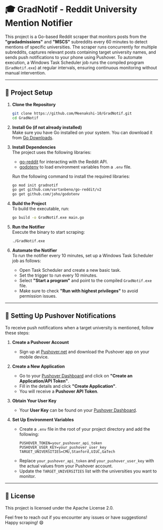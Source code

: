 # 🎓 GradNotif - Reddit University Mention Notifier

This project is a Go-based Reddit scraper that monitors posts from the **"gradadmissions"** and **"MSCS"** subreddits every 60 minutes to detect mentions of specific universities. The scraper runs concurrently for multiple subreddits, captures relevant posts containing target university names, and sends push notifications to your phone using Pushover. To automate execution, a Windows Task Scheduler job runs the compiled program (`GradNotif.exe`) at regular intervals, ensuring continuous monitoring without manual intervention.

---

## 🚀 Project Setup

1. **Clone the Repository**  
   ```bash
   git clone https://github.com/Meenakshi-10/GradNotif.git
   cd GradNotif
   ```

2. **Install Go (if not already installed)**  
   Make sure you have Go installed on your system. You can download it from [Go Downloads](https://go.dev/dl/).  

3. **Install Dependencies**  
   The project uses the following libraries:  
   - [go-reddit](https://github.com/vartanbeno/go-reddit) for interacting with the Reddit API.  
   - [godotenv](https://github.com/joho/godotenv) to load environment variables from a `.env` file.  
   
   Run the following command to install the required libraries:  
   ```bash
   go mod init gradnotif
   go get github.com/vartanbeno/go-reddit/v2
   go get github.com/joho/godotenv
   ```

4. **Build the Project**  
   To build the executable, run:  
   ```bash
   go build -o GradNotif.exe main.go
   ```

5. **Run the Notifier**  
   Execute the binary to start scraping:  
   ```bash
   ./GradNotif.exe
   ```

6. **Automate the Notifier**  
   To run the notifier every 10 minutes, set up a Windows Task Scheduler job as follows:  
   - Open Task Scheduler and create a new basic task.  
   - Set the trigger to run every 10 minutes.  
   - Select **"Start a program"** and point to the compiled `GradNotif.exe` file.  
   - Make sure to check **"Run with highest privileges"** to avoid permission issues.  

---

## 🔔 Setting Up Pushover Notifications

To receive push notifications when a target university is mentioned, follow these steps:  

1. **Create a Pushover Account**  
   - Sign up at [Pushover.net](https://pushover.net/) and download the Pushover app on your mobile device.  

2. **Create a New Application**  
   - Go to your [Pushover Dashboard](https://pushover.net/apps) and click on **"Create an Application/API Token"**.  
   - Fill in the details and click **"Create Application"**.  
   - You will receive a **Pushover API Token**.  

3. **Obtain Your User Key**  
   - Your **User Key** can be found on your [Pushover Dashboard](https://pushover.net/).  

4. **Set Up Environment Variables**  
   - Create a `.env` file in the root of your project directory and add the following:  
     ```
     PUSHOVER_TOKEN=your_pushover_api_token
     PUSHOVER_USER_KEY=your_pushover_user_key
     TARGET_UNIVERSITIES=CMU,Stanford,UIUC,GaTech
     ```
   - Replace `your_pushover_api_token` and `your_pushover_user_key` with the actual values from your Pushover account.  
   - Update the `TARGET_UNIVERSITIES` list with the universities you want to monitor.  

---

## 📝 License
This project is licensed under the Apache License 2.0.

Feel free to reach out if you encounter any issues or have suggestions! Happy scraping! 😄

